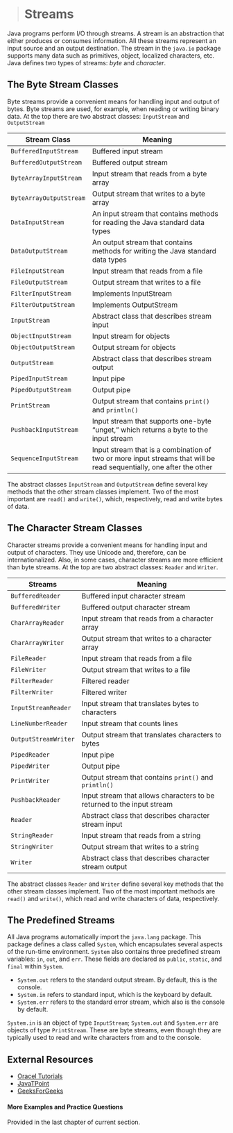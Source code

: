 ># Streams

Java programs perform I/O through streams. A stream is an abstraction that either produces or consumes information. All these streams represent an input source and an output destination. The stream in the `java.io` package supports many data such as primitives, object, localized characters, etc. Java defines two types of streams: _byte_ and _character_.

## The Byte Stream Classes

Byte streams provide a convenient means for handling input and output of bytes. Byte streams are used, for example, when reading or writing binary data. At the top there are two abstract classes: `InputStream` and `OutputStream`


|Stream Class|Meaning|
|---|---|
|`BufferedInputStream`|Buffered input stream|
|`BufferedOutputStream`|Buffered output stream|
|`ByteArrayInputStream`|Input stream that reads from a byte array|
|`ByteArrayOutputStream`|Output stream that writes to a byte array|
|`DataInputStream`|An input stream that contains methods for reading the Java standard data types|
|`DataOutputStream`|An output stream that contains methods for writing the Java standard data types|
|`FileInputStream`|Input stream that reads from a file|
|`FileOutputStream`|Output stream that writes to a file|
|`FilterInputStream`|Implements InputStream|
|`FilterOutputStream`|Implements OutputStream|
|`InputStream`|Abstract class that describes stream input|
|`ObjectInputStream`|Input stream for objects|
|`ObjectOutputStream`|Output stream for objects|
|`OutputStream`|Abstract class that describes stream output|
|`PipedInputStream`|Input pipe|
|`PipedOutputStream`|Output pipe|
|`PrintStream`|Output stream that contains `print()` and `println()`|
|`PushbackInputStream`|Input stream that supports one-byte “unget,” which returns a byte to the input stream|
|`SequenceInputStream`|Input stream that is a combination of two or more input streams that will be read sequentially, one after the other|

The abstract classes `InputStream` and `OutputStream` define several key methods that the other stream classes implement. Two of the most important are `read()` and `write()`, which, respectively, read and write bytes of data.

## The Character Stream Classes

Character streams provide a convenient means for handling input and output of characters. They use Unicode and, therefore, can be internationalized. Also, in some cases, character streams are more efficient than byte streams. At the top are two abstract classes: `Reader` and `Writer`.

|Streams|Meaning|
|---|---|
|`BufferedReader`|Buffered input character stream|
|`BufferedWriter`|Buffered output character stream|
|`CharArrayReader`|Input stream that reads from a character array|
|`CharArrayWriter`|Output stream that writes to a character array|
|`FileReader`|Input stream that reads from a file|
|`FileWriter`|Output stream that writes to a file|
|`FilterReader`|Filtered reader|
|`FilterWriter`|Filtered writer|
|`InputStreamReader`|Input stream that translates bytes to characters|
|`LineNumberReader`|Input stream that counts lines|
|`OutputStreamWriter`|Output stream that translates characters to bytes|
|`PipedReader`|Input pipe|
|`PipedWriter`|Output pipe|
|`PrintWriter`|Output stream that contains `print()` and `println()`|
|`PushbackReader`|Input stream that allows characters to be returned to the input stream|
|`Reader`|Abstract class that describes character stream input|
|`StringReader`|Input stream that reads from a string|
|`StringWriter`|Output stream that writes to a string|
|`Writer`|Abstract class that describes character stream output|

The abstract classes `Reader` and `Writer` define several key methods that the other stream classes implement. Two of the most important methods are `read()` and `write()`, which read and write characters of data, respectively.

## The Predefined Streams

All Java programs automatically import the `java.lang` package. This package defines a class called `System`, which encapsulates several aspects of the run-time environment. `System` also contains three predefined stream variables: `in`, `out`, and `err`. These fields are declared as `public`, `static`, and `final` within
`System`.

* `System.out` refers to the standard output stream. By default, this is the console.
* `System.in` refers to standard input, which is the keyboard by default.
* `System.err` refers to the standard error stream, which also is the console by default.

`System.in` is an object of type `InputStream`; `System.out` and `System.err` are objects of type `PrintStream`. These are byte streams, even though they are typically used to read and write characters from and to the console.

## External Resources

* [Oracel Tutorials](https://docs.oracle.com/javase/tutorial/essential/io/)
* [JavaTPoint](https://www.javatpoint.com/java-io)
* [GeeksForGeeks](https://www.geeksforgeeks.org/character-stream-vs-byte-stream-java/)

#### More Examples and Practice Questions

Provided in the last chapter of current section.